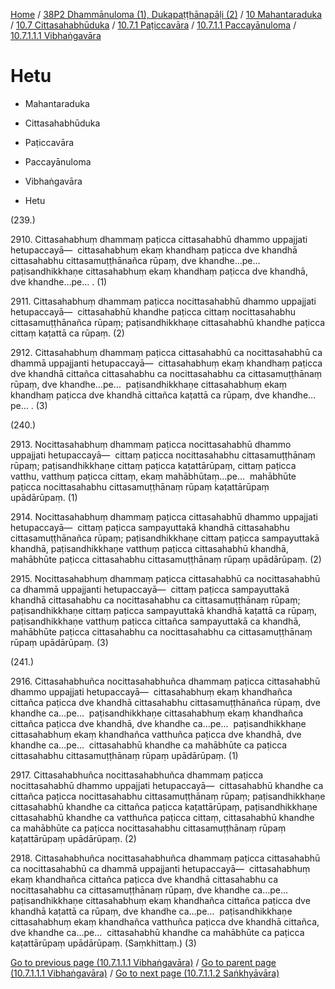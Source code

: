 
[Home](/) / [38P2 Dhammānuloma (1), Dukapaṭṭhānapāḷi (2)](../../../../../../38P2.md) / [10 Mahantaraduka](../../../../../10.md) / [10.7 Cittasahabhūduka](../../../../10.7.md) / [10.7.1 Paṭiccavāra](../../../10.7.1.md) / [10.7.1.1 Paccayānuloma](../../10.7.1.1.md) / [10.7.1.1.1 Vibhaṅgavāra](../10.7.1.1.1.md)

# Hetu

* Mahantaraduka

* Cittasahabhūduka

* Paṭiccavāra

* Paccayānuloma

* Vibhaṅgavāra

* Hetu

(239.)

2910\. Cittasahabhuṃ dhammaṃ paṭicca cittasahabhū dhammo uppajjati hetupaccayā—  cittasahabhuṃ ekaṃ khandhaṃ paṭicca dve khandhā cittasahabhu cittasamuṭṭhānañca rūpaṃ, dve khandhe…pe…  paṭisandhikkhaṇe cittasahabhuṃ ekaṃ khandhaṃ paṭicca dve khandhā, dve khandhe…pe… . (1)

2911\. Cittasahabhuṃ dhammaṃ paṭicca nocittasahabhū dhammo uppajjati hetupaccayā—  cittasahabhū khandhe paṭicca cittaṃ nocittasahabhu cittasamuṭṭhānañca rūpaṃ; paṭisandhikkhaṇe cittasahabhū khandhe paṭicca cittaṃ kaṭattā ca rūpaṃ. (2)

2912\. Cittasahabhuṃ dhammaṃ paṭicca cittasahabhū ca nocittasahabhū ca dhammā uppajjanti hetupaccayā—  cittasahabhuṃ ekaṃ khandhaṃ paṭicca dve khandhā cittañca cittasahabhu ca nocittasahabhu ca cittasamuṭṭhānaṃ rūpaṃ, dve khandhe…pe…  paṭisandhikkhaṇe cittasahabhuṃ ekaṃ khandhaṃ paṭicca dve khandhā cittañca kaṭattā ca rūpaṃ, dve khandhe…pe… . (3)

(240.)

2913\. Nocittasahabhuṃ dhammaṃ paṭicca nocittasahabhū dhammo uppajjati hetupaccayā—  cittaṃ paṭicca nocittasahabhu cittasamuṭṭhānaṃ rūpaṃ; paṭisandhikkhaṇe cittaṃ paṭicca kaṭattārūpaṃ, cittaṃ paṭicca vatthu, vatthuṃ paṭicca cittaṃ, ekaṃ mahābhūtaṃ…pe…  mahābhūte paṭicca nocittasahabhu cittasamuṭṭhānaṃ rūpaṃ kaṭattārūpaṃ upādārūpaṃ. (1)

2914\. Nocittasahabhuṃ dhammaṃ paṭicca cittasahabhū dhammo uppajjati hetupaccayā—  cittaṃ paṭicca sampayuttakā khandhā cittasahabhu cittasamuṭṭhānañca rūpaṃ; paṭisandhikkhaṇe cittaṃ paṭicca sampayuttakā khandhā, paṭisandhikkhaṇe vatthuṃ paṭicca cittasahabhū khandhā, mahābhūte paṭicca cittasahabhu cittasamuṭṭhānaṃ rūpaṃ upādārūpaṃ. (2)

2915\. Nocittasahabhuṃ dhammaṃ paṭicca cittasahabhū ca nocittasahabhū ca dhammā uppajjanti hetupaccayā—  cittaṃ paṭicca sampayuttakā khandhā cittasahabhu ca nocittasahabhu ca cittasamuṭṭhānaṃ rūpaṃ; paṭisandhikkhaṇe cittaṃ paṭicca sampayuttakā khandhā kaṭattā ca rūpaṃ, paṭisandhikkhaṇe vatthuṃ paṭicca cittañca sampayuttakā ca khandhā, mahābhūte paṭicca cittasahabhu ca nocittasahabhu ca cittasamuṭṭhānaṃ rūpaṃ upādārūpaṃ. (3)

(241.)

2916\. Cittasahabhuñca nocittasahabhuñca dhammaṃ paṭicca cittasahabhū dhammo uppajjati hetupaccayā—  cittasahabhuṃ ekaṃ khandhañca cittañca paṭicca dve khandhā cittasahabhu cittasamuṭṭhānañca rūpaṃ, dve khandhe ca…pe…  paṭisandhikkhaṇe cittasahabhuṃ ekaṃ khandhañca cittañca paṭicca dve khandhā, dve khandhe ca…pe…  paṭisandhikkhaṇe cittasahabhuṃ ekaṃ khandhañca vatthuñca paṭicca dve khandhā, dve khandhe ca…pe…  cittasahabhū khandhe ca mahābhūte ca paṭicca cittasahabhu cittasamuṭṭhānaṃ rūpaṃ upādārūpaṃ. (1)

2917\. Cittasahabhuñca nocittasahabhuñca dhammaṃ paṭicca nocittasahabhū dhammo uppajjati hetupaccayā—  cittasahabhū khandhe ca cittañca paṭicca nocittasahabhu cittasamuṭṭhānaṃ rūpaṃ; paṭisandhikkhaṇe cittasahabhū khandhe ca cittañca paṭicca kaṭattārūpaṃ, paṭisandhikkhaṇe cittasahabhū khandhe ca vatthuñca paṭicca cittaṃ, cittasahabhū khandhe ca mahābhūte ca paṭicca nocittasahabhu cittasamuṭṭhānaṃ rūpaṃ kaṭattārūpaṃ upādārūpaṃ. (2)

2918\. Cittasahabhuñca nocittasahabhuñca dhammaṃ paṭicca cittasahabhū ca nocittasahabhū ca dhammā uppajjanti hetupaccayā—  cittasahabhuṃ ekaṃ khandhañca cittañca paṭicca dve khandhā cittasahabhu ca nocittasahabhu ca cittasamuṭṭhānaṃ rūpaṃ, dve khandhe ca…pe…  paṭisandhikkhaṇe cittasahabhuṃ ekaṃ khandhañca cittañca paṭicca dve khandhā kaṭattā ca rūpaṃ, dve khandhe ca…pe…  paṭisandhikkhaṇe cittasahabhuṃ ekaṃ khandhañca vatthuñca paṭicca dve khandhā cittañca, dve khandhe ca…pe…  cittasahabhū khandhe ca mahābhūte ca paṭicca kaṭattārūpaṃ upādārūpaṃ. (Saṃkhittaṃ.) (3)

[Go to previous page (10.7.1.1.1 Vibhaṅgavāra)](../10.7.1.1.1.md) / [Go to parent page (10.7.1.1.1 Vibhaṅgavāra)](../10.7.1.1.1.md) / [Go to next page (10.7.1.1.2 Saṅkhyāvāra)](../10.7.1.1.2.md)


